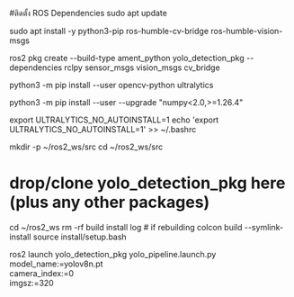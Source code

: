 #ติดตั้ง ROS Dependencies
sudo apt update

sudo apt install -y python3-pip ros-humble-cv-bridge ros-humble-vision-msgs

ros2 pkg create --build-type ament_python yolo_detection_pkg --dependencies rclpy sensor_msgs vision_msgs cv_bridge

python3 -m pip install --user opencv-python ultralytics

python3 -m pip install --user --upgrade "numpy<2.0,>=1.26.4"

export ULTRALYTICS_NO_AUTOINSTALL=1
echo 'export ULTRALYTICS_NO_AUTOINSTALL=1' >> ~/.bashrc


mkdir -p ~/ros2_ws/src
cd ~/ros2_ws/src
# drop/clone yolo_detection_pkg here (plus any other packages)
cd ~/ros2_ws
rm -rf build install log        # if rebuilding
colcon build --symlink-install
source install/setup.bash



ros2 launch yolo_detection_pkg yolo_pipeline.launch.py \
      model_name:=yolov8n.pt \
      camera_index:=0 \
      imgsz:=320


